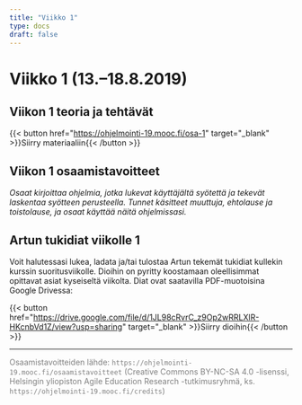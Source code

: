 ```yaml
---
title: "Viikko 1"
type: docs
draft: false
---
```


# Viikko 1 (13.–18.8.2019)

## Viikon 1 teoria ja tehtävät

{{< button href="https://ohjelmointi-19.mooc.fi/osa-1" target="_blank" >}}Siirry materiaaliin{{< /button >}}

## Viikon 1 osaamistavoitteet

*Osaat kirjoittaa ohjelmia, jotka lukevat käyttäjältä syötettä ja tekevät laskentaa syötteen perusteella. Tunnet käsitteet muuttuja, ehtolause ja toistolause, ja osaat käyttää näitä ohjelmissasi.*


## Artun tukidiat viikolle 1

Voit halutessasi lukea, ladata ja/tai tulostaa Artun tekemät tukidiat kullekin kurssin suoritusviikolle. Dioihin on pyritty koostamaan oleellisimmat opittavat asiat kyseiseltä viikolta. Diat ovat saatavilla PDF-muotoisina Google Drivessa:

{{< button href="https://drive.google.com/file/d/1JL98cRvrC_z9Op2wRRLXlR-HKcnbVd1Z/view?usp=sharing" target="_blank" >}}Siirry dioihin{{< /button >}}


---

<span style="color:grey">Osaamistavoitteiden lähde: ``https://ohjelmointi-19.mooc.fi/osaamistavoitteet`` (Creative Commons BY-NC-SA 4.0 -lisenssi, Helsingin yliopiston Agile Education Research -tutkimusryhmä, ks. ``https://ohjelmointi-19.mooc.fi/credits``)</span>

